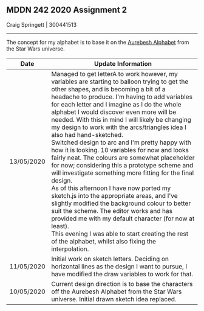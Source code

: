 ## MDDN 242 2020 Assignment 2

Craig Springett | 300441513

---

The concept for my alphabet is to base it on the [Aurebesh Alphabet](https://omniglot.com/images/writing/aurekbesh.gif) from the Star Wars universe.

| Date		 | Update Information											  |
|:----------:|----------------------------------------------------------------|
| 13/05/2020 | Managed to get letterA to work however, my variables are starting to balloon trying to get the other shapes, and is becoming a bit of a headache to produce. I'm having to add variables for each letter and I imagine as I do the whole alphabet I would discover even more will be needed. With this in mind I will likely be changing my design to work with the arcs/triangles idea I also had hand-sketched. <br/> Switched design to arc and I'm pretty happy with how it is looking. 10 variables for now and looks fairly neat. The colours are somewhat placeholder for now; considering this a prototype scheme and will investigate something more fitting for the final design. <br/> As of this afternoon I have now ported my sketch.js into the appropriate areas, and I've slightly modified the background colour to better suit the scheme. The editor works and has provided me with my default character (for now at least). <br/> This evening I was able to start creating the rest of the alphabet, whilst also fixing the interpolation.				  |
| 11/05/2020 | Initial work on sketch letters. Deciding on horizontal lines as the design I want to pursue, I have modified the draw variables to work for that.																		 |
| 10/05/2020 | Current design direction is to base the characters off the Aurebesh Alphabet from the Star Wars universe. Initial drawn sketch idea replaced.																	 |